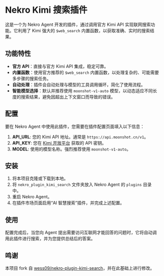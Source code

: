 # Nekro Kimi 搜索插件

这是一个为 Nekro Agent 开发的插件，通过调用官方 Kimi API 实现联网搜索功能。它利用了 Kimi 强大的 `$web_search` 内置函数，以获取准确、实时的搜索结果。

## 功能特性

- **官方 API**：直接与官方 Kimi API 集成，稳定可靠。
- **内置函数**：使用官方推荐的 `$web_search` 内置函数，以处理复杂的、可能需要多步骤的搜索任务。
- **自动处理**：插件会自动处理与模型的工具调用循环，简化了使用流程。
- **智能模型选择**：默认并推荐使用 `moonshot-v1-auto` 模型，以动态适应不同长度的搜索结果，避免因超出上下文窗口而导致的错误。

## 配置

要在 Nekro Agent 中使用此插件，您需要在插件配置页面填入以下信息：

1.  **API_URL**: 您的 Kimi API 地址。通常是 `https://api.moonshot.cn/v1`。
2.  **API_KEY**: 您在 [Kimi 开放平台](https://platform.moonshot.cn/) 获取的 API 密钥。
3.  **MODEL**: 使用的模型名称。强烈推荐使用 `moonshot-v1-auto`。

## 安装

1.  将本项目克隆或下载到本地。
2.  将 `nekro_plugin_kimi_search` 文件夹放入 Nekro Agent 的 `plugins` 目录中。
3.  重启 Nekro Agent。
4.  在插件市场页面启用“AI 智慧搜索”插件，并完成上述配置。

## 使用

配置完成后，当您向 Agent 提出需要访问互联网才能回答的问题时，它将自动调用此插件进行搜索，并为您提供总结后的答案。

## 鸣谢

本项目 fork 自 [wess09/nekro-plugin-kimi-search](https://github.com/wess09/nekro-plugin-kimi-search)，并在此基础上进行修改。